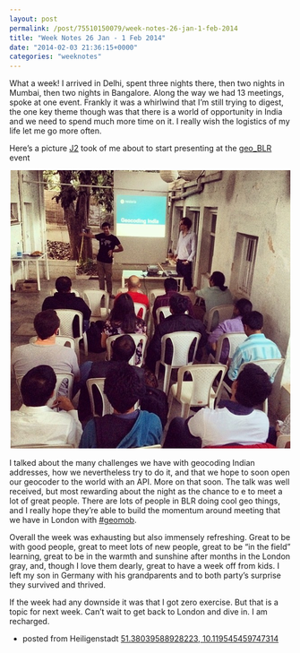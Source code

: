```yaml
---
layout: post
permalink: /post/75510150079/week-notes-26-jan-1-feb-2014
title: "Week Notes 26 Jan - 1 Feb 2014"
date: "2014-02-03 21:36:15+0000"
categories: "weeknotes"
---
```

What a week! I arrived in Delhi, spent three nights there, then two nights in Mumbai, then two nights in Bangalore. Along the way we had 13 meetings, spoke at one event. Frankly it was a whirlwind that I&rsquo;m still trying to digest, the one key theme though was that there is a world of opportunity in India and we need to spend much more time on it. I really wish the logistics of my life let me go more often.


Here&rsquo;s a picture <a href="https://twitter.com/dukeofislington">J2</a> took of me about to start presenting at the <a href="https://twitter.com/geo_BLR">geo_BLR</a> event


<a href="http://instagram.com/p/j1a_ebGnB1/#"><center><img src="/img/blog/n0fsgmLwb91ravz8f.png"/></center></a>



I talked about the many challenges we have with geocoding Indian addresses, how we nevertheless try to do it, and that we hope to soon open our geocoder to the world with an API. More on that soon. The talk was well received, but most rewarding about the night as the chance to e to meet a lot of great people. There are lots of people in BLR doing cool geo things, and I really hope they&rsquo;re able to build the momentum around meeting that we have in London with <a href="http://www.geomobldn.org">#geomob</a>.


Overall the week was exhausting but also immensely refreshing. Great to be with good people, great to meet lots of new people, great to be &ldquo;in the field&rdquo; learning, great to be in the warmth and sunshine after months in the London gray, and, though I love them dearly, great to have a week off from kids. I left my son in Germany with his grandparents and to both party&rsquo;s surprise they survived and thrived. 


If the week had any downside it was that I got zero exercise. But that is a topic for next week. Can&rsquo;t wait to get back to London and dive in. I am recharged.


- posted from Heiligenstadt <a href="http://osm.org/go/0GsLDQpiA-?m=">51.38039588928223, 10.119545459747314</a>
